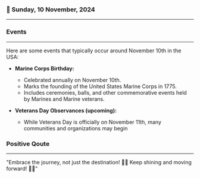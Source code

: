 ### 📅 Sunday, 10 November, 2024
------
### Events
------
Here are some events that typically occur around November 10th in the USA:

- **Marine Corps Birthday:** 
  - Celebrated annually on November 10th.
  - Marks the founding of the United States Marine Corps in 1775.
  - Includes ceremonies, balls, and other commemorative events held by Marines and Marine veterans.

- **Veterans Day Observances (upcoming):**
  - While Veterans Day is officially on November 11th, many communities and organizations may begin
### Positive Qoute
------
"Embrace the journey, not just the destination! 🌟🚀 Keep shining and moving forward! 💪✨"
